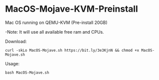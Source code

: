 # MacOS-Mojave-KVM-Preinstall
Mac OS running on QEMU-KVM (Pre-install 20GB)

-Note: It will use all available free ram and CPUs.

Download:
```console 
curl -skLo MacOS-Mojave.sh https://bit.ly/3e3KjnN && chmod +x MacOS-Mojave.sh
```

Usage: 
```console 
bash MacOS-Mojave.sh 
```

